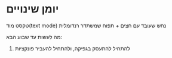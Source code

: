 # יומן שינויים
טקסט מוד(text mode)
נחש שעובד עם חצים + תפוח שמשתדר רנדומלית

מה לעשות עד שבוע הבא:
1. להתחיל להתעסק בגפיקה, ולהתחיל להעביר פונקציות

